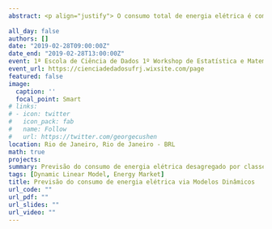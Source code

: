 ```yaml
---
abstract: <p align="justify"> O consumo total de energia elétrica é composto pela soma do consumo residencial, industrial, comercial, rural, poder público, iluminação pública, serviço público e próprio. O Grupo Energisa realiza a previsão de consumo para cada uma dessas classes e computa o total a partir da soma das previsões médias categóricas.  O objetivo foi usar métodos estatísticos para projetar o consumo de energia elétrica desagregada nas diferentes classes, descrevendo a incerteza associada às previsões desagregadas e à previsão do consumo total.</p>
 
all_day: false
authors: []
date: "2019-02-28T09:00:00Z"
date_end: "2019-02-28T13:00:00Z"
event: 1ª Escola de Ciência de Dados 1º Workshop de Estatística e Matemática em Inovação UFRJ
event_url: https://cienciadedadosufrj.wixsite.com/page
featured: false
image:
  caption: ''
  focal_point: Smart
# links:
# - icon: twitter
#   icon_pack: fab
#   name: Follow
#   url: https://twitter.com/georgecushen
location: Rio de Janeiro, Rio de Janeiro - BRL
math: true
projects:
summary: Previsão do consumo de energia elétrica desagregado por classes.
tags: [Dynamic Linear Model, Energy Market]
title: Previsão do consumo de energia elétrica via Modelos Dinâmicos
url_code: ""
url_pdf: ""
url_slides: ""
url_video: ""
---
```


